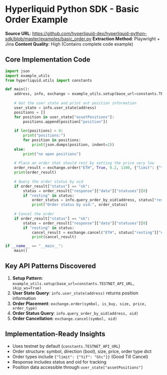 # Hyperliquid Python SDK - Basic Order Example

**Source URL**: https://github.com/hyperliquid-dex/hyperliquid-python-sdk/blob/master/examples/basic_order.py
**Extraction Method**: Playwright + Jina
**Content Quality**: High (Contains complete code example)

## Core Implementation Code

```python
import json
import example_utils
from hyperliquid.utils import constants

def main():
    address, info, exchange = example_utils.setup(base_url=constants.TESTNET_API_URL, skip_ws=True)
    
    # Get the user state and print out position information
    user_state = info.user_state(address)
    positions = []
    for position in user_state["assetPositions"]:
        positions.append(position["position"])
    
    if len(positions) > 0:
        print("positions:")
        for position in positions:
            print(json.dumps(position, indent=2))
    else:
        print("no open positions")
    
    # Place an order that should rest by setting the price very low
    order_result = exchange.order("ETH", True, 0.2, 1100, {"limit": {"tif": "Gtc"}})
    print(order_result)
    
    # Query the order status by oid
    if order_result["status"] == "ok":
        status = order_result["response"]["data"]["statuses"][0]
        if "resting" in status:
            order_status = info.query_order_by_oid(address, status["resting"]["oid"])
            print("Order status by oid:", order_status)
    
    # Cancel the order
    if order_result["status"] == "ok":
        status = order_result["response"]["data"]["statuses"][0]
        if "resting" in status:
            cancel_result = exchange.cancel("ETH", status["resting"]["oid"])
            print(cancel_result)

if __name__ == "__main__":
    main()
```

## Key API Patterns Discovered

1. **Setup Pattern**: `example_utils.setup(base_url=constants.TESTNET_API_URL, skip_ws=True)`
2. **User State Query**: `info.user_state(address)` returns position information
3. **Order Placement**: `exchange.order(symbol, is_buy, size, price, order_type)`
4. **Order Status Query**: `info.query_order_by_oid(address, oid)`
5. **Order Cancellation**: `exchange.cancel(symbol, oid)`

## Implementation-Ready Insights

- Uses testnet by default (`constants.TESTNET_API_URL`)
- Order structure: symbol, direction (bool), size, price, order type dict
- Order types include `{"limit": {"tif": "Gtc"}}` (Good Till Cancel)
- Response includes status and oid for tracking
- Position data accessible through `user_state["assetPositions"]`